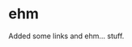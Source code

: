 <!--
  id: 249
  date: 2004-11-13T18:36:27
  modified: 2004-11-13T18:36:27
  slug: ehm
  type: post
  excerpt: <p>Added some links and ehm&#8230; stuff.</p>
  categories: admin
  tags: 
  inCv: 
  inPortfolio: 
  dateFrom: 
  dateTo: 
-->

# ehm

<p>Added some links and ehm&#8230; stuff.</p>